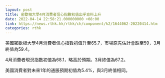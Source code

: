 ```yaml
---
layout: post
title: 密歇根大學4月消費者信心指數初值出乎意料上升
date: 2022-04-14 22:58:21.000000000 +08:00
link: https://news.rthk.hk/rthk/ch/component/k2/1644062-20220414.htm
categories: rthk
---
```


美國密歇根大學4月消費者信心指數初值升至65.7，市場原先估計會跌至59，3月終值為59.4。

4月消費者現況指數初值為68.1，略高於預期。3月終值為67.2。

美國消費者對未來1年的通脹預期初值為5.4%，與3月終值相同。
